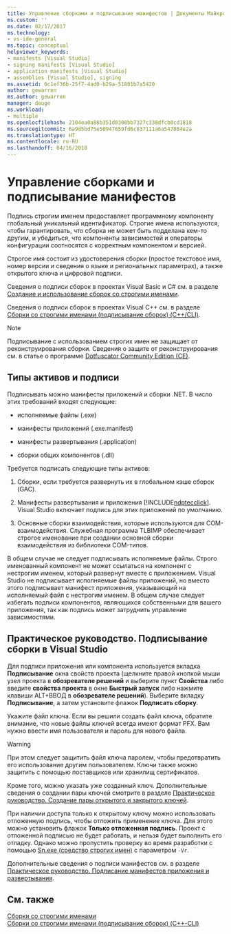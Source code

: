 ```yaml
---
title: Управление сборками и подписывание манифестов | Документы Майкрософт
ms.custom: ''
ms.date: 02/17/2017
ms.technology:
- vs-ide-general
ms.topic: conceptual
helpviewer_keywords:
- manifests [Visual Studio]
- signing manifests [Visual Studio]
- application manifests [Visual Studio]
- assemblies [Visual Studio], signing
ms.assetid: 6c1ef36b-25f7-4ad0-b29a-51801b7a5420
author: gewarren
ms.author: gewarren
manager: douge
ms.workload:
- multiple
ms.openlocfilehash: 2104ea0a86b351d0300bb7327c338dfcb0cd1818
ms.sourcegitcommit: 6a9d5bd75e50947659fd6c837111a6a547884e2a
ms.translationtype: HT
ms.contentlocale: ru-RU
ms.lasthandoff: 04/16/2018
---
```

# <a name="managing-assembly-and-manifest-signing"></a>Управление сборками и подписывание манифестов
Подпись строгим именем предоставляет программному компоненту глобальный уникальный идентификатор. Строгие имена используются, чтобы гарантировать, что сборка не может быть подделана кем-то другим, и убедиться, что компоненты зависимостей и операторы конфигурации соотносятся с корректным компонентом и версией.  
  
 Строгое имя состоит из удостоверения сборки (простое текстовое имя, номер версии и сведения о языке и региональных параметрах), а также открытого ключа и цифровой подписи.  
  
 Сведения о подписи сборок в проектах Visual Basic и C# см. в разделе [Создание и использование сборок со строгими именами](http://msdn.microsoft.com/Library/ffbf6d9e-4a88-4a8a-9645-4ce0ee1ee5f9).  
  
 Сведения о подписи сборок в проектах Visual C++ см. в разделе [Сборки со строгими именами (подписывание сборок) (C++/CLI)](/cpp/dotnet/strong-name-assemblies-assembly-signing-cpp-cli).  

> [!NOTE]
>  Подписывание с использованием строгих имен не защищает от реконструирования сборки.  Сведения о защите от реконструирования см. в статье о программе [Dotfuscator Community Edition (CE)](dotfuscator/index.md).
  
## <a name="asset-types-and-signing"></a>Типы активов и подписи  
 Подписывать можно манифесты приложений и сборки .NET. В число этих требований входят следующие:  
  
-   исполняемые файлы (.exe)  
  
-   манифесты приложений (.exe.manifest)  
  
-   манифесты развертывания (.application)  
  
-   сборки общих компонентов (.dll)  
  
Требуется подписать следующие типы активов:  
  
1.  Сборки, если требуется развернуть их в глобальном кэше сборок (GAC).  
  
2.  Манифесты развертывания и приложения [!INCLUDE[ndptecclick](../deployment/includes/ndptecclick_md.md)]. Visual Studio включает подпись для этих приложений по умолчанию.  
  
3.  Основные сборки взаимодействия, которые используются для COM-взаимодействия. Служебная программа TLBIMP обеспечивает строгое именование при создании основной сборки взаимодействия из библиотеки COM-типов.  
  
В общем случае не следует подписывать исполняемые файлы. Строго именованный компонент не может ссылаться на компонент с нестрогим именем, который развернут вместе с приложением. Visual Studio не подписывает исполняемые файлы приложений, но вместо этого подписывает манифест приложения, указывающий на исполняемый файл с нестрогим именем. В общем случае следует избегать подписи компонентов, являющихся собственными для вашего приложения, так как подпись может затруднить управление зависимостями.  
  
## <a name="how-to-sign-an-assembly-in-visual-studio"></a>Практическое руководство. Подписывание сборки в Visual Studio  
 Для подписи приложения или компонента используется вкладка **Подписывание** окна свойств проекта (щелкните правой кнопкой мыши узел проекта в **обозревателе решений** и выберите пункт **Свойства** либо введите **свойства проекта** в окне **Быстрый запуск** либо нажмите клавиши ALT+ВВОД в **обозревателе решений**). Выберите вкладку **Подписывание**, а затем установите флажок **Подписать сборку**.  
  
 Укажите файл ключа. Если вы решили создать файл ключа, обратите внимание, что новые файлы ключей всегда имеют формат PFX. Вам нужно ввести имя пользователя и пароль для нового файла.  
  
> [!WARNING]
>  При этом следует защитить файл ключа паролем, чтобы предотвратить его использование другим пользователем. Ключи также можно защитить с помощью поставщиков или хранилищ сертификатов.  
  
 Кроме того, можно указать уже созданный ключ. Дополнительные сведения о создании пары ключей смотрите в разделе [Практическое руководство. Создание пары открытого и закрытого ключей](/dotnet/framework/app-domains/how-to-create-a-public-private-key-pair).  
  
 При наличии доступа только к открытому ключу можно использовать отложенную подпись, чтобы отложить применение ключа. Для этого можно установить флажок **Только отложенная подпись**. Проект с отложенной подписью не будет работать, и нельзя будет выполнить его отладку. Однако можно пропустить проверку во время разработки с помощью [Sn.exe (средство строгих имен)](/dotnet/framework/tools/sn-exe-strong-name-tool) с параметром `-Vr`.  
  
 Дополнительные сведения о подписи манифестов см. в разделе [Практическое руководство. Подписание манифестов приложения и развертывания](../ide/how-to-sign-application-and-deployment-manifests.md).  
  
## <a name="see-also"></a>См. также  
 [Сборки со строгими именами](/dotnet/framework/app-domains/strong-named-assemblies)   
 [Сборки со строгими именами (подписывание сборок) (C++-CLI)](/cpp/dotnet/strong-name-assemblies-assembly-signing-cpp-cli)